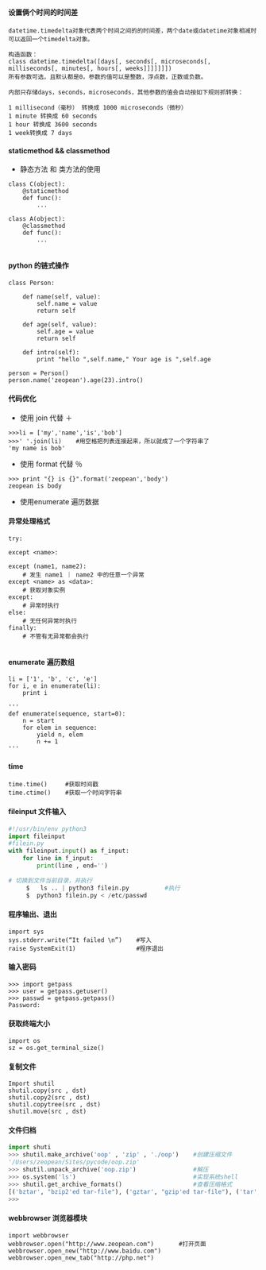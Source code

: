 #### 设置俩个时间的时间差

```
datetime.timedelta对象代表两个时间之间的的时间差，两个date或datetime对象相减时可以返回一个timedelta对象。
 
构造函数：
class datetime.timedelta([days[, seconds[, microseconds[, milliseconds[, minutes[, hours[, weeks]]]]]]])
所有参数可选，且默认都是0，参数的值可以是整数，浮点数，正数或负数。
 
内部只存储days，seconds，microseconds，其他参数的值会自动按如下规则抓转换：
 
1 millisecond（毫秒） 转换成 1000 microseconds（微秒）
1 minute 转换成 60 seconds
1 hour 转换成 3600 seconds
1 week转换成 7 days

```


#### staticmethod && classmethod 
- 静态方法 和 类方法的使用

```
class C(object):
    @staticmethod
    def func():
        ...
        
class A(object):
    @classmethod
    def func():
        ...


```

#### python 的链式操作

```
class Person:

    def name(self, value):
        self.name = value
        return self

    def age(self, value):
        self.age = value
        return self

    def intro(self):
        print "hello ",self.name," Your age is ",self.age

person = Person()
person.name('zeopean').age(23).intro()

```


#### 代码优化

- 使用 join 代替 ＋

``` 
>>>li = ['my','name','is','bob'] 
>>>' '.join(li)    #用空格把列表连接起来，所以就成了一个字符串了
'my name is bob' 
```

- 使用 format 代替 ％
```
>>> print "{} is {}".format('zeopean','body')
zeopean is body
```
 

- 使用enumerate 遍历数据


#### 异常处理格式
```
try:

except <name>:
    
except (name1, name2):
    # 发生 name1 ｜ name2 中的任意一个异常
except <name> as <data>:
    # 获取对象实例
except:
    # 异常时执行
else:
    # 无任何异常时执行
finally:
    # 不管有无异常都会执行


```




#### enumerate 遍历数组
```
li = ['1', 'b', 'c', 'e']
for i, e in enumerate(li):
    print i
    
'''
def enumerate(sequence, start=0):
    n = start
    for elem in sequence:
        yield n, elem
        n += 1
'''

```



#### time 

    time.time()     #获取时间戳
    time.ctime()    #获取一个时间字符串
    
    
#### fileinput  文件输入
```py
#!/usr/bin/env python3 
import fileinput 
#filein.py
with fileinput.input() as f_input:
    for line in f_input:
        print(line , end='')
        
# 切换到文件当前目录，并执行  
	 $   ls .. | python3 filein.py          #执行
	 $  python3 filein.py < /etc/passwd     
```

#### 程序输出、退出
```
import sys
sys.stderr.write(“It failed \n”)    #写入
raise SystemExit(1)                 #程序退出
```

#### 输入密码
```
>>> import getpass
>>> user = getpass.getuser()
>>> passwd = getpass.getpass()
Password: 
```

#### 获取终端大小 
```
import os
sz = os.get_terminal_size() 
```
#### 复制文件
```
Import shutil
shutil.copy(src , dst)
shutil.copy2(src , dst)
shutil.copytree(src , dst)
shutil.move(src , dst)
```

#### 文件归档
```py
import shuti
>>> shutil.make_archive('oop' , 'zip' , './oop')    #创建压缩文件
'/Users/zeopean/Sites/pycode/oop.zip'
>>> shutil.unpack_archive('oop.zip')                #解压
>>> os.system('ls')                                 #实现系统shell
>>> shutil.get_archive_formats()                    #查看压缩格式
[('bztar', "bzip2'ed tar-file"), ('gztar', "gzip'ed tar-file"), ('tar', 'uncompressed tar file'), ('xztar', "xz'ed tar-file"), ('zip', 'ZIP file')]
>>> 
```

#### webbrowser  浏览器模块
```
import webbrowser
webbrowser.open("http://www.zeopean.com")       #打开页面
webbrowser.open_new("http://www.baidu.com")
webbrowser.open_new_tab("http://php.net")
```

